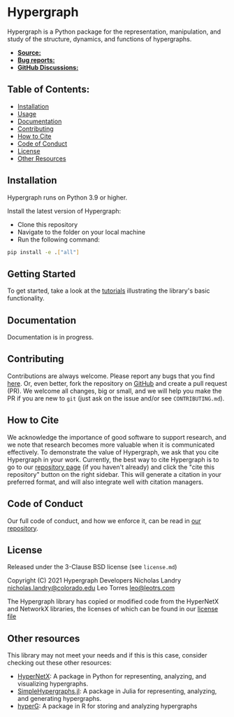 # Hypergraph

Hypergraph is a Python package for the representation, manipulation, and study of the structure, dynamics, and functions of hypergraphs.

* [**Source:**](../../)
* [**Bug reports:**](../../issues)
* [**GitHub Discussions:**](../../discussions)

## Table of Contents:
  - [Installation](#installation)
  - [Usage](#usage)
  - [Documentation](#documentation)
  - [Contributing](#contributing)
  - [How to Cite](#how-to-cite)
  - [Code of Conduct](#code-of-conduct)
  - [License](#license)
  - [Other Resources](#other-resources)

## Installation

Hypergraph runs on Python 3.9 or higher.

Install the latest version of Hypergraph:
* Clone this repository
* Navigate to the folder on your local machine
* Run the following command:
```sh
pip install -e .["all"]
```

## Getting Started

To get started, take a look at the [tutorials](/tutorials/) illustrating the library's basic functionality.

## Documentation

Documentation is in progress.

## Contributing
Contributions are always welcome. Please report any bugs that you find [here](../../issues). Or, even better, fork the repository on [GitHub](../../) and create a pull request (PR). We welcome all changes, big or small, and we will help you make the PR if you are new to `git` (just ask on the issue and/or see `CONTRIBUTING.md`).

## How to Cite

We acknowledge the importance of good software to support research, and we note
that research becomes more valuable when it is communicated effectively. To
demonstrate the value of Hypergraph, we ask that you cite Hypergraph in your work.
Currently, the best way to cite Hypergraph is to go to our
[repository page](../../) (if you haven't already) and
click the "cite this repository" button on the right sidebar. This will generate
a citation in your preferred format, and will also integrate well with citation managers.

## Code of Conduct

Our full code of conduct, and how we enforce it, can be read in [our repository](CODE_OF_CONDUCT.md).

## License
Released under the 3-Clause BSD license (see `license.md`)

Copyright (C) 2021 Hypergraph Developers
Nicholas Landry <nicholas.landry@colorado.edu>
Leo Torres <leo@leotrs.com>

The Hypergraph library has copied or modified code from the HyperNetX and NetworkX libraries, the licenses of which can be found in our [license file](license.md)

## Other resources
This library may not meet your needs and if this is this case, consider checking out these other resources:
* [HyperNetX](https://pnnl.github.io/HyperNetX): A package in Python for representing, analyzing, and visualizing hypergraphs.
* [SimpleHypergraphs.jl](https://pszufe.github.io/SimpleHypergraphs.jl/v0.1/): A package in Julia for representing, analyzing, and generating hypergraphs.
* [hyperG](https://cran.r-project.org/web/packages/HyperG/index.html): A package in R for storing and analyzing hypergraphs